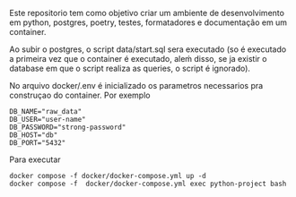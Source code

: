 Este repositorio tem como objetivo criar um ambiente de desenvolvimento em python, postgres, poetry, testes, formatadores e documentação em um container. 

Ao subir o postgres, o script data/start.sql sera executado (so é executado a primeira vez que o container é executado, aleḿ disso, se ja existir o database em que o script realiza as queries, o script é ignorado). 

No arquivo docker/.env é inicializado os parametros necessarios pra
construçao do container. Por exemplo

```
DB_NAME="raw_data"
DB_USER="user-name"
DB_PASSWORD="strong-password"
DB_HOST="db"
DB_PORT="5432"
```

Para executar 
```
docker compose -f docker/docker-compose.yml up -d
docker compose -f  docker/docker-compose.yml exec python-project bash 
```
